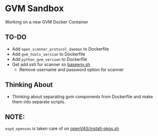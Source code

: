 # GVM Sandbox
Working on a new GVM Docker Container


## TO-DO
- Add `open_scanner_protocol_daemon` to Dockerfile
- Add `gvm_tools_version` to Dockerfile
- Add `python_gvm_version` to Dockerfile
- Get add ssh for scanner so [baseenv.sh](/modules/base/baseenv.sh)
    - Remove username and password option for scanner 

## Thinking About
- Thinking about separating gvm components from Dockerfile and make them into separate scripts.

## NOTE:
`ospd_openvas` is taken care of on [openVAS/install-pkgs.sh](/modules/openvas/install-pkgs.sh)







